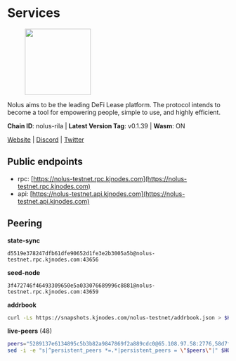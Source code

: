 # Services

<figure><img src="https://raw.githubusercontent.com/kj89/testnet_manuals/main/pingpub/logos/nolus.png" width="150" alt=""><figcaption></figcaption></figure>

Nolus aims to be the leading DeFi Lease platform. The protocol  intends to become a tool for empowering people, simple to use, and highly efficient.

**Chain ID**: nolus-rila | **Latest Version Tag**: v0.1.39 | **Wasm**: ON

[Website](https://www.nolus.io) | [Discord](https://discord.gg/nolus-protocol) | [Twitter](https://twitter.com/NolusProtocol)


## Public endpoints

* rpc: [https://nolus-testnet.rpc.kjnodes.com](https://nolus-testnet.rpc.kjnodes.com)
* api: [https://nolus-testnet.api.kjnodes.com](https://nolus-testnet.api.kjnodes.com)

## Peering

**state-sync**

```text
d5519e378247dfb61dfe90652d1fe3e2b3005a5b@nolus-testnet.rpc.kjnodes.com:43656
```

**seed-node**

```text
3f472746f46493309650e5a033076689996c8881@nolus-testnet.rpc.kjnodes.com:43659
```

**addrbook**
```bash
curl -Ls https://snapshots.kjnodes.com/nolus-testnet/addrbook.json > $HOME/.nolus/config/addrbook.json
```

**live-peers** (48)
```bash
peers="5289137e6134895c5b3b82a9847869f2a889cdc0@65.108.97.58:2776,58d7fc67e12548f3f1ddda3bbe6000ae3d9d638c@85.10.198.169:13656,d5519e378247dfb61dfe90652d1fe3e2b3005a5b@65.109.68.190:43656,7a1fc4d1cc0ffec7db6a2a15496136e62561b162@161.97.146.108:26656,9e49e171d7e7791704ff514e3456ef38a6913ff3@207.180.223.195:36656,e0aac09f3de68abf583b0e3994228ee8bd19d1eb@168.119.124.130:45659,89aaf76a23b16bd57a1982e7b304fd998a49942a@65.109.85.226:9000,f77c45399c1dea69fcc48ff15995e8387169249a@80.85.242.54:26656,67be97f5ef69a4f149fbef7970ba888e5b2c2cff@65.108.231.124:16656,367fb20ca2380ebbb73eb19b772564383b0f37ee@65.21.123.172:26656,9c2e998a64480dd06d36806a9cc85fa2692cd8f0@46.0.203.78:23636,681ecb99467dd00a586d9499a1002f2829f1a02d@65.109.85.208:29656,ab938d7b2af2ecad6af86df956fd61634ce439ff@65.108.234.11:16656,5c2a752c9b1952dbed075c56c600c3a79b58c395@195.3.220.135:27016,fa75cd5dd243ef9dd40516921994a90ef522c776@85.190.254.14:43656,6cb8e63bf00d37399454ab24b6cf316062b90117@199.175.98.110:36656,8b0b427b4567a7a66f05fab1146ee97b52ad7958@93.189.30.119:26656,2b37e48fad24bdfc4be84b4816eccfca54201e73@38.242.251.99:26656,46e87e63ebfb628613a7c33ff69946ebd45fa510@176.99.142.180:36656,f09a8ba06a00d1edc517995040313732f94c2b56@95.214.55.155:18656,d31acf73c9b1ecf3e7ed78ab2819c3ab40850db0@135.181.116.109:29886,d0d604e5c22d5be38adaea41fc9694a26dc143ac@217.79.255.69:26656,32eee11129cb104e07436eeeb1acaeed6f686353@38.242.141.219:26656,da14aa6505a25e9112803058e71742d2fd0880ef@95.165.0.86:36656,eac2c9b49c83fa92604ace343a4b51320e1b0c73@176.116.193.120:26656,e1a8942691517551dc10deed7f6aa6e1215be774@42.117.136.211:26656,4234ef668f85234107ef6040ca01ab0b1b5e90aa@159.89.50.63:26656,3a9bacc23502a9965525d73c2bb4456598ed86f0@161.97.74.88:56656,b6c8dc38a5dba19a3f10d23b3572065db9265fa3@65.109.85.225:9000,48615939128b670027e7c437446bc2924476693b@65.21.170.3:45656,5bf83be8dfe52fe2c204300f1e9b1449487ce5af@88.99.164.158:1176,131716ebff622adb8e85460b353ae9579a12f923@45.85.147.157:26656,574a94ae197e11183b292e05161baa2558f79ea1@194.163.176.105:32656,01925e27c85cf56acd38c5b0155aafeab341f345@178.250.246.234:26656,e4471d299c128572d1a26459f3d998f4a5fdebf4@27.72.126.16:26656,49ed6ac7889fae7fb8d60fa1fea36ee5e78484c0@62.16.40.179:37656,b6deb12c37a5f582ceea586c94c1aa6e2203b898@134.209.197.124:26656,a9cce28334e6111c74934140ef915abb20968d2f@89.252.21.37:26656,14f604e40b6725e2099c660c2f20f2327c7591d8@182.253.216.170:13656,ea777d59ec44f1739c6a4908942db43966a1f475@45.55.59.70:26656,37933575674b670c91a6aa336b1dd910057465a9@157.90.208.222:60556,18ead126cc62f5aee200a8322b5c97fca6d05880@173.212.194.45:26656,8819152e13b9b5337ba0647a782747697b2e7ed9@171.226.29.66:26656,0bc65a562eff399463fcf18f54716e32054e4cf4@188.166.88.185:26656,01b33349ec4cf1a03aa26611ddf775e89a43599e@88.212.61.227:26656,b97e300f375f62fd0c0759e9bbeb92a12e384231@199.175.98.117:26656,c8c6249b27b4a34aac554d12b0107cc6421098ef@65.108.126.35:24656,268802ea8a7f061cb26912ac00d2703625c85c5e@194.147.58.77:26656"
sed -i -e "s|^persistent_peers *=.*|persistent_peers = \"$peers\"|" $HOME/.nolus/config/config.toml
```
